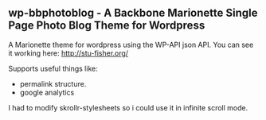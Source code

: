 wp-bbphotoblog - A Backbone Marionette Single Page Photo Blog Theme for Wordpress
--------------

A Marionette theme for wordpress using the WP-API json API. You can see it working here: http://stu-fisher.org/

Supports useful things like:
* permalink structure.
* google analytics

I had to modify skrollr-stylesheets so i could use it in infinite scroll mode.
